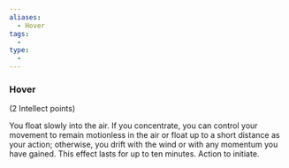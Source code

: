 ```yaml
---
aliases:
  - Hover
tags:
  - 
type:
  - 
---
```

### Hover

(2 Intellect points)

You float slowly into the air. If you concentrate, you can control your movement to remain motionless in the air or float up to a short distance as your action; otherwise, you drift with the wind or with any momentum you have gained. This effect lasts for up to ten minutes. Action to initiate.